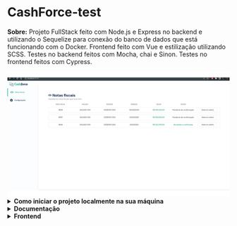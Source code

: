 # CashForce-test

**Sobre:**
Projeto FullStack feito com Node.js e Express no backend e utilizando o Sequelize para conexão do banco de dados que está funcionando com o Docker.
Frontend feito com Vue e estilização utilizando SCSS.
Testes no backend feitos com Mocha, chai e Sinon.
Testes no frontend feitos com Cypress.


<img src="./print-Cashforce.jpg" >


<details>

<summary><strong>Como iniciar o projeto localmente na sua máquina</strong></summary><br />


  - Dependencias: Docker, Docker-compose e npm.
  - 1- Clonar o repositório no seu computador.
  - 2- Entrar na pasta raiz do projeto e executar o comando "npm install" no terminal para instalar as dependencias.
  - 3- Executar o comando "npm start".
  - Para parar os containers basta apertar ctrl+C no terminal e executar o comando "npm run stop".

</details>

<details>
  <summary><strong>Documentação</strong></summary><br />
      <details>
        <summary><strong>Endpoints</strong></summary><br />
  
  - http://localhost:3000/orders : retorna um array de objetos com as ordens do banco de dados, assim como algumas informações do sacado e cedente.
</details>
  
  - Após iniciar a aplicação na sua máquina, a documentação pode ser encontrada em http://localhost:3000/api-docs
       
</details>


<details>
<summary><strong>Frontend</strong></summary><br />
 
  - Feito com Vue.js, utilizando Vue Router e SCSS para estilização

</details>


